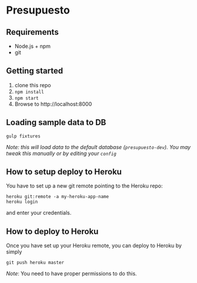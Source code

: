# Presupuesto

## Requirements
* Node.js + npm
* git

## Getting started
1. clone this repo
2. `npm install`
3. `npm start`
4. Browse to http://localhost:8000

## Loading sample data to DB
`gulp fixtures`

*Note: this will load data to the default database (`presupuesto-dev`). You may tweak this manually or by editing your `config`*

## How to setup deploy to Heroku
You have to set up a new git remote pointing to the Heroku repo:
```
heroku git:remote -a my-heroku-app-name
heroku login
```
and enter your credentials.

## How to deploy to Heroku
Once you have set up your Heroku remote, you can deploy to Heroku by simply
```
git push heroku master
```
*Note*: You need to have proper permissions to do this.